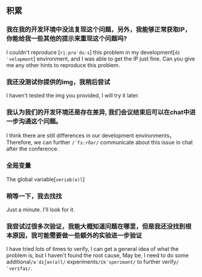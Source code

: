 ## 积累

### 我在我的开发环境中没法复现这个问题，另外，我能够正常获取IP，你能给我一些其他的提示来重现这个问题吗?

I couldn't reproduce [`riːprəˈduːs`] this problem in my development[`dɪˈveləpmənt`] environment, and I was able to get the IP just fine. Can you give me any other hints to reproduce this problem.

### 我还没测试你提供的img，我稍后尝试

I haven't tested the img you provided, I will try it later.


### 我认为我们的开发环境还是存在差异, 我们会议结束后可以在chat中进一步沟通这个问题。

I think there are still differences in our development environments，Therefore, we can further `/ˈfɜːrðər/` communicate about this issue in chat after the conference.

### 全局变量

The global variable[`veriəb(ə)l`]

### 稍等一下，我去找找

Just a minute. I'll look for it.

### 我尝试过很多次验证，我能大概知道问题在哪里，但是我还没找到根本原因，我可能需要做一些额外的实验进一步验证

I have tried lots of times to verify, I can get a general idea of what the problem is, but I haven't found the root cause, May be, I  need to do some additional`/əˈdɪʃən(ə)l/` experiments`/ɪkˈsperɪmənt/` to further verify`/ˈverɪfaɪ/`.




